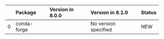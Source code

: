 <!-- markdown-link-check-disable -->

|    | Package     | Version in 8.0.0   | Version in 8.1.0     | Status   |
|---:|:------------|:-------------------|:---------------------|:---------|
|  0 | conda-forge |                    | No version specified | NEW      |